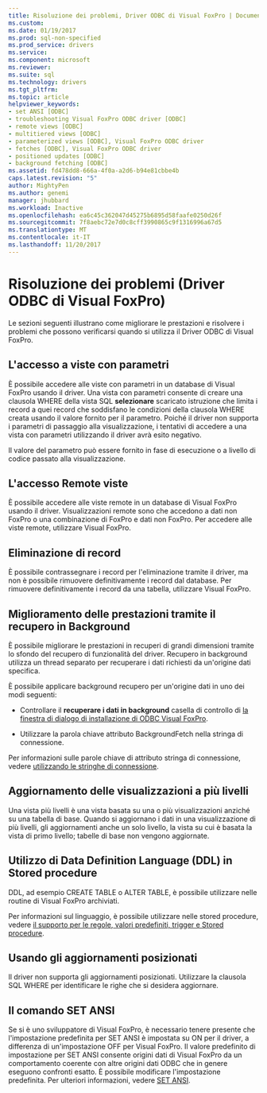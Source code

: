 ```yaml
---
title: Risoluzione dei problemi, Driver ODBC di Visual FoxPro | Documenti Microsoft
ms.custom: 
ms.date: 01/19/2017
ms.prod: sql-non-specified
ms.prod_service: drivers
ms.service: 
ms.component: microsoft
ms.reviewer: 
ms.suite: sql
ms.technology: drivers
ms.tgt_pltfrm: 
ms.topic: article
helpviewer_keywords:
- set ANSI [ODBC]
- troubleshooting Visual FoxPro ODBC driver [ODBC]
- remote views [ODBC]
- multitiered views [ODBC]
- parameterized views [ODBC], Visual FoxPro ODBC driver
- fetches [ODBC], Visual FoxPro ODBC driver
- positioned updates [ODBC]
- background fetching [ODBC]
ms.assetid: fd478dd8-666a-4f0a-a2d6-b94e81cbbe4b
caps.latest.revision: "5"
author: MightyPen
ms.author: genemi
manager: jhubbard
ms.workload: Inactive
ms.openlocfilehash: ea6c45c362047d45275b6895d58faafe0250d26f
ms.sourcegitcommit: 7f8aebc72e7d0c8cff3990865c9f1316996a67d5
ms.translationtype: MT
ms.contentlocale: it-IT
ms.lasthandoff: 11/20/2017
---
```

# <a name="troubleshooting-visual-foxpro-odbc-driver"></a>Risoluzione dei problemi (Driver ODBC di Visual FoxPro)
Le sezioni seguenti illustrano come migliorare le prestazioni e risolvere i problemi che possono verificarsi quando si utilizza il Driver ODBC di Visual FoxPro.  
  
## <a name="accessing-parameterized-views"></a>L'accesso a viste con parametri  
 È possibile accedere alle viste con parametri in un database di Visual FoxPro usando il driver. Una vista con parametri consente di creare una clausola WHERE della vista SQL **selezionare** scaricato istruzione che limita i record a quei record che soddisfano le condizioni della clausola WHERE creata usando il valore fornito per il parametro. Poiché il driver non supporta i parametri di passaggio alla visualizzazione, i tentativi di accedere a una vista con parametri utilizzando il driver avrà esito negativo.  
  
 Il valore del parametro può essere fornito in fase di esecuzione o a livello di codice passato alla visualizzazione.  
  
## <a name="accessing-remote-views"></a>L'accesso Remote viste  
 È possibile accedere alle viste remote in un database di Visual FoxPro usando il driver. Visualizzazioni remote sono che accedono a dati non FoxPro o una combinazione di FoxPro e dati non FoxPro. Per accedere alle viste remote, utilizzare Visual FoxPro.  
  
## <a name="deleting-records"></a>Eliminazione di record  
 È possibile contrassegnare i record per l'eliminazione tramite il driver, ma non è possibile rimuovere definitivamente i record dal database. Per rimuovere definitivamente i record da una tabella, utilizzare Visual FoxPro.  
  
## <a name="increasing-performance-using-background-fetching"></a>Miglioramento delle prestazioni tramite il recupero in Background  
 È possibile migliorare le prestazioni in recuperi di grandi dimensioni tramite lo sfondo del recupero di funzionalità del driver. Recupero in background utilizza un thread separato per recuperare i dati richiesti da un'origine dati specifica.  
  
 È possibile applicare background recupero per un'origine dati in uno dei modi seguenti:  
  
-   Controllare il **recuperare i dati in background** casella di controllo di [la finestra di dialogo di installazione di ODBC Visual FoxPro](../../odbc/microsoft/odbc-visual-foxpro-setup-dialog-box.md).  
  
-   Utilizzare la parola chiave attributo BackgroundFetch nella stringa di connessione.  
  
 Per informazioni sulle parole chiave di attributo stringa di connessione, vedere [utilizzando le stringhe di connessione](../../odbc/microsoft/using-connection-strings.md).  
  
## <a name="updating-multitiered-views"></a>Aggiornamento delle visualizzazioni a più livelli  
 Una vista più livelli è una vista basata su una o più visualizzazioni anziché su una tabella di base. Quando si aggiornano i dati in una visualizzazione di più livelli, gli aggiornamenti anche un solo livello, la vista su cui è basata la vista di primo livello; tabelle di base non vengono aggiornate.  
  
## <a name="using-data-definition-language-ddl-in-stored-procedures"></a>Utilizzo di Data Definition Language (DDL) in Stored procedure  
 DDL, ad esempio CREATE TABLE o ALTER TABLE, è possibile utilizzare nelle routine di Visual FoxPro archiviati.  
  
 Per informazioni sul linguaggio, è possibile utilizzare nelle stored procedure, vedere [il supporto per le regole, valori predefiniti, trigger e Stored procedure](../../odbc/microsoft/support-rules-triggers-defaults-stored-procedures-visual-foxpro-odbc-driver.md).  
  
## <a name="using-positioned-updates"></a>Usando gli aggiornamenti posizionati  
 Il driver non supporta gli aggiornamenti posizionati. Utilizzare la clausola SQL WHERE per identificare le righe che si desidera aggiornare.  
  
## <a name="using-the-set-ansi-command"></a>Il comando SET ANSI  
 Se si è uno sviluppatore di Visual FoxPro, è necessario tenere presente che l'impostazione predefinita per SET ANSI è impostata su ON per il driver, a differenza di un'impostazione OFF per Visual FoxPro. Il valore predefinito di impostazione per SET ANSI consente origini dati di Visual FoxPro da un comportamento coerente con altre origini dati ODBC che in genere eseguono confronti esatto. È possibile modificare l'impostazione predefinita. Per ulteriori informazioni, vedere [SET ANSI](../../odbc/microsoft/set-ansi-command.md).
